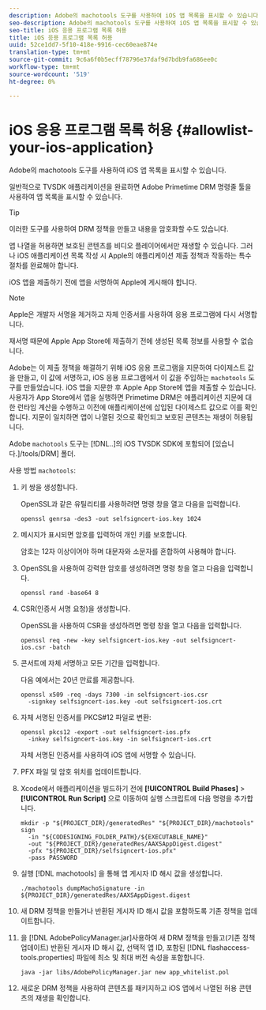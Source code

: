 ```yaml
---
description: Adobe의 machotools 도구를 사용하여 iOS 앱 목록을 표시할 수 있습니다.
seo-description: Adobe의 machotools 도구를 사용하여 iOS 앱 목록을 표시할 수 있습니다.
seo-title: iOS 응용 프로그램 목록 허용
title: iOS 응용 프로그램 목록 허용
uuid: 52ce1dd7-5f10-418e-9916-cec60eae874e
translation-type: tm+mt
source-git-commit: 9c6a6f0b5ecff78796e37daf9d7bdb9fa686ee0c
workflow-type: tm+mt
source-wordcount: '519'
ht-degree: 0%

---
```



# iOS 응용 프로그램 목록 허용 {#allowlist-your-ios-application}

Adobe의 machotools 도구를 사용하여 iOS 앱 목록을 표시할 수 있습니다.

일반적으로 TVSDK 애플리케이션을 완료하면 Adobe Primetime DRM 명령줄 툴을 사용하여 앱 목록을 표시할 수 있습니다.

>[!TIP]
>
>이러한 도구를 사용하여 DRM 정책을 만들고 내용을 암호화할 수도 있습니다.

앱 나열을 허용하면 보호된 콘텐츠를 비디오 플레이어에서만 재생할 수 있습니다. 그러나 iOS 애플리케이션 목록 작성 시 Apple의 애플리케이션 제출 정책과 작동하는 특수 절차를 완료해야 합니다.

iOS 앱을 제출하기 전에 앱을 서명하여 Apple에 게시해야 합니다.

>[!NOTE]
>
>Apple은 개발자 서명을 제거하고 자체 인증서를 사용하여 응용 프로그램에 다시 서명합니다.

재서명 때문에 Apple App Store에 제출하기 전에 생성된 목록 정보를 사용할 수 없습니다.

Adobe는 이 제출 정책을 해결하기 위해 iOS 응용 프로그램을 지문하여 다이제스트 값을 만들고, 이 값에 서명하고, iOS 응용 프로그램에서 이 값을 주입하는 `machotools` 도구를 만들었습니다. iOS 앱을 지문한 후 Apple App Store에 앱을 제출할 수 있습니다. 사용자가 App Store에서 앱을 실행하면 Primetime DRM은 애플리케이션 지문에 대한 런타임 계산을 수행하고 이전에 애플리케이션에 삽입된 다이제스트 값으로 이를 확인합니다. 지문이 일치하면 앱이 나열된 것으로 확인되고 보호된 콘텐츠는 재생이 허용됩니다.

Adobe `machotools` 도구는 [!DNL..]의 iOS TVSDK SDK에 포함되어 [있습니다.]/tools/DRM] 폴더.

사용 방법 `machotools`:

1. 키 쌍을 생성합니다.

   OpenSSL과 같은 유틸리티를 사용하려면 명령 창을 열고 다음을 입력합니다.

   ```
   openssl genrsa -des3 -out selfsigncert-ios.key 1024
   ```

1. 메시지가 표시되면 암호를 입력하여 개인 키를 보호합니다.

   암호는 12자 이상이어야 하며 대문자와 소문자를 혼합하여 사용해야 합니다.
1. OpenSSL을 사용하여 강력한 암호를 생성하려면 명령 창을 열고 다음을 입력합니다.

   ```
   openssl rand -base64 8
   ```

1. CSR(인증서 서명 요청)을 생성합니다.

   OpenSSL을 사용하여 CSR을 생성하려면 명령 창을 열고 다음을 입력합니다.

   ```
   openssl req -new -key selfsigncert-ios.key -out selfsigncert-ios.csr -batch
   ```

1. 콘서트에 자체 서명하고 모든 기간을 입력합니다.

   다음 예에서는 20년 만료를 제공합니다.

   ```
   openssl x509 -req -days 7300 -in selfsigncert-ios.csr  
     -signkey selfsigncert-ios.key -out selfsigncert-ios.crt
   ```

1. 자체 서명된 인증서를 PKCS#12 파일로 변환:

   ```
   openssl pkcs12 -export -out selfsigncert-ios.pfx  
     -inkey selfsigncert-ios.key -in selfsigncert-ios.crt
   ```

   자체 서명된 인증서를 사용하여 iOS 앱에 서명할 수 있습니다.

1. PFX 파일 및 암호 위치를 업데이트합니다.
1. Xcode에서 애플리케이션을 빌드하기 전에 **[!UICONTROL Build Phases]** > **[!UICONTROL Run Script]** 으로 이동하여 실행 스크립트에 다음 명령을 추가합니다.

   ```
   mkdir -p "${PROJECT_DIR}/generatedRes" "${PROJECT_DIR}/machotools" sign  
     -in "${CODESIGNING_FOLDER_PATH}/${EXECUTABLE_NAME}"  
     -out "${PROJECT_DIR}/generatedRes/AAXSAppDigest.digest"  
     -pfx "${PROJECT_DIR}/selfsigncert-ios.pfx"  
     -pass PASSWORD
   ```

1. 실행 [!DNL machotools] 을 통해 앱 게시자 ID 해시 값을 생성합니다.

   ```
   ./machotools dumpMachoSignature -in ${PROJECT_DIR}/generatedRes/AAXSAppDigest.digest
   ```

1. 새 DRM 정책을 만들거나 반환된 게시자 ID 해시 값을 포함하도록 기존 정책을 업데이트합니다.
1. 을 [!DNL AdobePolicyManager.jar]사용하여 새 DRM 정책을 만들고(기존 정책 업데이트) 반환된 게시자 ID 해시 값, 선택적 앱 ID, 포함된 [!DNL flashaccess-tools.properties] 파일에 최소 및 최대 버전 속성을 포함합니다.

   ```
   java -jar libs/AdobePolicyManager.jar new app_whitelist.pol
   ```

1. 새로운 DRM 정책을 사용하여 콘텐츠를 패키지하고 iOS 앱에서 나열된 허용 콘텐츠의 재생을 확인합니다.
